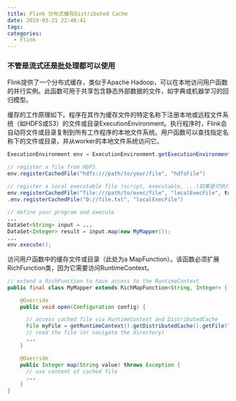 ```yaml
---
title: Flink 分布式缓存Distributed Cache
date: 2019-03-21 22:48:41
tags:
categories:
  - Flink
---
```



### 不管是流式还是批处理都可以使用
Flink提供了一个分布式缓存，类似于Apache Hadoop，可以在本地访问用户函数的并行实例。此函数可用于共享包含静态外部数据的文件，如字典或机器学习的回归模型。

缓存的工作原理如下。程序在其作为缓存文件的特定名称下注册本地或远程文件系统（如HDFS或S3）的文件或目录ExecutionEnvironment。执行程序时，Flink会自动将文件或目录复制到所有工作程序的本地文件系统。用户函数可以查找指定名称下的文件或目录，并从worker的本地文件系统访问它。


```java
ExecutionEnvironment env = ExecutionEnvironment.getExecutionEnvironment();

// register a file from HDFS
env.registerCachedFile("hdfs:///path/to/your/file", "hdfsFile")

// register a local executable file (script, executable, ...)如果是可执行文件或者脚本，就多一个参数
env.registerCachedFile("file:///path/to/exec/file", "localExecFile", true)
.env.registerCachedFile("D://file.txt", "localExecFile")

// define your program and execute
...
DataSet<String> input = ...
DataSet<Integer> result = input.map(new MyMapper());
...
env.execute();
```



访问用户函数中的缓存文件或目录（此处为a MapFunction）。该函数必须扩展RichFunction类，因为它需要访问RuntimeContext。

```java
// extend a RichFunction to have access to the RuntimeContext
public final class MyMapper extends RichMapFunction<String, Integer> {

    @Override
    public void open(Configuration config) {

      // access cached file via RuntimeContext and DistributedCache
      File myFile = getRuntimeContext().getDistributedCache().getFile("hdfsFile");
      // read the file (or navigate the directory)
      ...
    }

    @Override
    public Integer map(String value) throws Exception {
      // use content of cached file
      ...
    }
}
```

